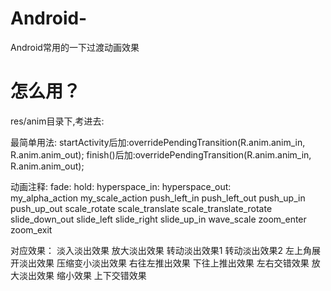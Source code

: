 # Android-
Android常用的一下过渡动画效果

# 怎么用？
res/anim目录下,考进去:

最简单用法:
startActivity后加:overridePendingTransition(R.anim.anim_in, R.anim.anim_out);
finish()后加:overridePendingTransition(R.anim.anim_in, R.anim.anim_out);

动画注释:
fade:
hold:
hyperspace_in:
hyperspace_out:  
my_alpha_action
my_scale_action
push_left_in
push_left_out
push_up_in
push_up_out
scale_rotate
scale_translate
scale_translate_rotate
slide_down_out
slide_left
slide_right
slide_up_in
wave_scale
zoom_enter
zoom_exit


对应效果：
淡入淡出效果
放大淡出效果
转动淡出效果1
转动淡出效果2
左上角展开淡出效果
压缩变小淡出效果
右往左推出效果
下往上推出效果
左右交错效果
放大淡出效果
缩小效果
上下交错效果



